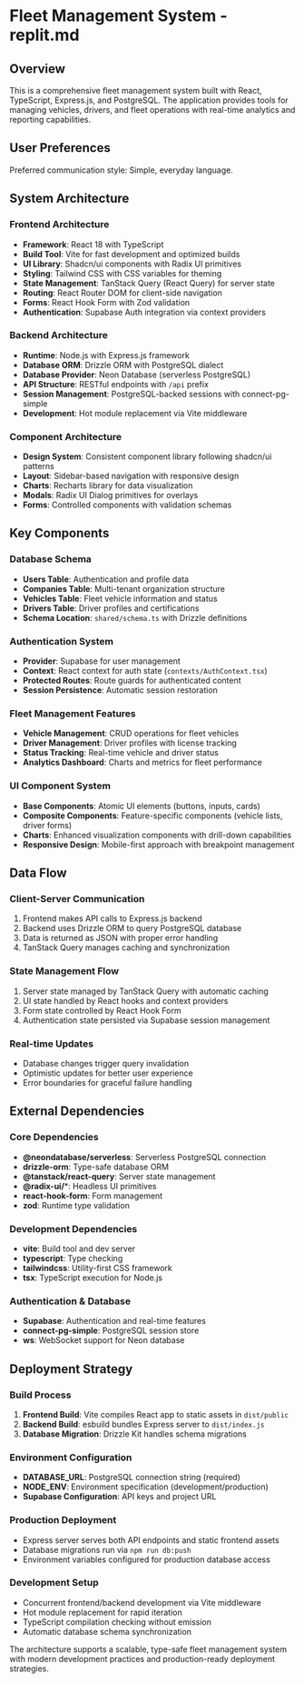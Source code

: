 # Fleet Management System - replit.md

## Overview

This is a comprehensive fleet management system built with React, TypeScript, Express.js, and PostgreSQL. The application provides tools for managing vehicles, drivers, and fleet operations with real-time analytics and reporting capabilities.

## User Preferences

Preferred communication style: Simple, everyday language.

## System Architecture

### Frontend Architecture
- **Framework**: React 18 with TypeScript
- **Build Tool**: Vite for fast development and optimized builds
- **UI Library**: Shadcn/ui components with Radix UI primitives
- **Styling**: Tailwind CSS with CSS variables for theming
- **State Management**: TanStack Query (React Query) for server state
- **Routing**: React Router DOM for client-side navigation
- **Forms**: React Hook Form with Zod validation
- **Authentication**: Supabase Auth integration via context providers

### Backend Architecture
- **Runtime**: Node.js with Express.js framework
- **Database ORM**: Drizzle ORM with PostgreSQL dialect
- **Database Provider**: Neon Database (serverless PostgreSQL)
- **API Structure**: RESTful endpoints with `/api` prefix
- **Session Management**: PostgreSQL-backed sessions with connect-pg-simple
- **Development**: Hot module replacement via Vite middleware

### Component Architecture
- **Design System**: Consistent component library following shadcn/ui patterns
- **Layout**: Sidebar-based navigation with responsive design
- **Charts**: Recharts library for data visualization
- **Modals**: Radix UI Dialog primitives for overlays
- **Forms**: Controlled components with validation schemas

## Key Components

### Database Schema
- **Users Table**: Authentication and profile data
- **Companies Table**: Multi-tenant organization structure
- **Vehicles Table**: Fleet vehicle information and status
- **Drivers Table**: Driver profiles and certifications
- **Schema Location**: `shared/schema.ts` with Drizzle definitions

### Authentication System
- **Provider**: Supabase for user management
- **Context**: React context for auth state (`contexts/AuthContext.tsx`)
- **Protected Routes**: Route guards for authenticated content
- **Session Persistence**: Automatic session restoration

### Fleet Management Features
- **Vehicle Management**: CRUD operations for fleet vehicles
- **Driver Management**: Driver profiles with license tracking
- **Status Tracking**: Real-time vehicle and driver status
- **Analytics Dashboard**: Charts and metrics for fleet performance

### UI Component System
- **Base Components**: Atomic UI elements (buttons, inputs, cards)
- **Composite Components**: Feature-specific components (vehicle lists, driver forms)
- **Charts**: Enhanced visualization components with drill-down capabilities
- **Responsive Design**: Mobile-first approach with breakpoint management

## Data Flow

### Client-Server Communication
1. Frontend makes API calls to Express.js backend
2. Backend uses Drizzle ORM to query PostgreSQL database
3. Data is returned as JSON with proper error handling
4. TanStack Query manages caching and synchronization

### State Management Flow
1. Server state managed by TanStack Query with automatic caching
2. UI state handled by React hooks and context providers
3. Form state controlled by React Hook Form
4. Authentication state persisted via Supabase session management

### Real-time Updates
- Database changes trigger query invalidation
- Optimistic updates for better user experience
- Error boundaries for graceful failure handling

## External Dependencies

### Core Dependencies
- **@neondatabase/serverless**: Serverless PostgreSQL connection
- **drizzle-orm**: Type-safe database ORM
- **@tanstack/react-query**: Server state management
- **@radix-ui/***: Headless UI primitives
- **react-hook-form**: Form management
- **zod**: Runtime type validation

### Development Dependencies
- **vite**: Build tool and dev server
- **typescript**: Type checking
- **tailwindcss**: Utility-first CSS framework
- **tsx**: TypeScript execution for Node.js

### Authentication & Database
- **Supabase**: Authentication and real-time features
- **connect-pg-simple**: PostgreSQL session store
- **ws**: WebSocket support for Neon database

## Deployment Strategy

### Build Process
1. **Frontend Build**: Vite compiles React app to static assets in `dist/public`
2. **Backend Build**: esbuild bundles Express server to `dist/index.js`
3. **Database Migration**: Drizzle Kit handles schema migrations

### Environment Configuration
- **DATABASE_URL**: PostgreSQL connection string (required)
- **NODE_ENV**: Environment specification (development/production)
- **Supabase Configuration**: API keys and project URL

### Production Deployment
- Express server serves both API endpoints and static frontend assets
- Database migrations run via `npm run db:push`
- Environment variables configured for production database access

### Development Setup
- Concurrent frontend/backend development via Vite middleware
- Hot module replacement for rapid iteration
- TypeScript compilation checking without emission
- Automatic database schema synchronization

The architecture supports a scalable, type-safe fleet management system with modern development practices and production-ready deployment strategies.